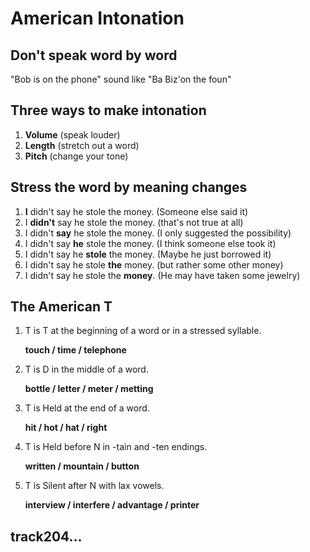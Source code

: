 # American Intonation

## Don't speak word by word

"Bob is on the phone" sound like "Ba Biz'on the foun"



## Three ways to make intonation

1. **Volume** (speak louder)
2. **Length** (stretch out a word)
3. **Pitch** (change your tone)



## Stress the word by meaning changes

1. **I** didn't say he stole the money.  (Someone else said it)
2. I **didn't** say he stole the money.  (that's not true at all)
3. I didn't **say** he stole the money.  (I only suggested the possibility)
4. I didn't say **he** stole the money.  (I think someone else took it)
5. I didn't say he **stole** the money.  (Maybe he just borrowed it)
6. I didn't say he stole **the** money.  (but rather some other money)
7. I didn't say he stole the **money**.  (He may have taken some jewelry)

## The American T

1.  T is T at the beginning of a word or in a stressed syllable.

    **touch / time / telephone**

2. T is D in the middle of a word.

    **bottle / letter / meter / metting**

3. T is Held at the end of a word.

    **hit / hot / hat / right**

4. T is Held before N in -tain and -ten endings.

    **written / mountain / button**

5. T is Silent after N with lax vowels.

    **interview / interfere / advantage / printer**
    

## track204...
